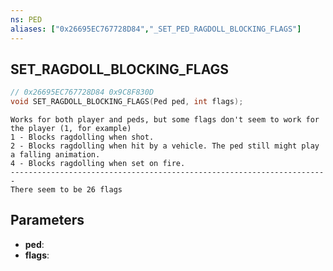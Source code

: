 ```yaml
---
ns: PED
aliases: ["0x26695EC767728D84","_SET_PED_RAGDOLL_BLOCKING_FLAGS"]
---
```

## SET_RAGDOLL_BLOCKING_FLAGS

```c
// 0x26695EC767728D84 0x9C8F830D
void SET_RAGDOLL_BLOCKING_FLAGS(Ped ped, int flags);
```

```
Works for both player and peds, but some flags don't seem to work for the player (1, for example)  
1 - Blocks ragdolling when shot.  
2 - Blocks ragdolling when hit by a vehicle. The ped still might play a falling animation.  
4 - Blocks ragdolling when set on fire.  
-----------------------------------------------------------------------  
There seem to be 26 flags  
```

## Parameters
* **ped**:
* **flags**:

